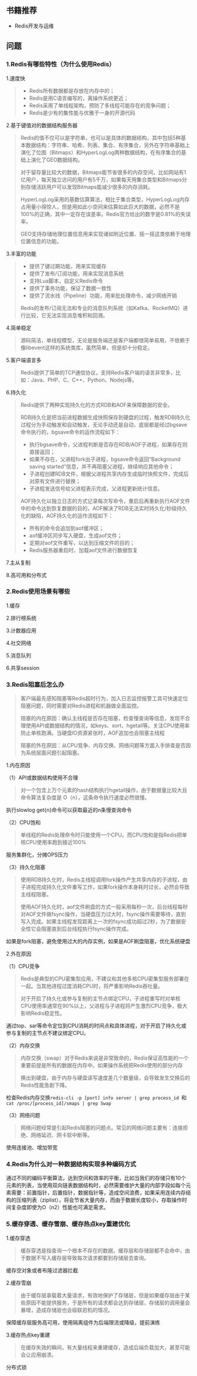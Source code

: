 ## 书籍推荐

- Redis开发与运维

## 问题

### 1.Redis有哪些特性（为什么使用Redis）

1.速度快

> - Redis所有数据都是存放在内存中的；
> - Redis是用C语言编写的，离操作系统更近；
> - Redis采用了单线程架构，预防了多线程可能存在的竞争问题；
> - Redis是少有的集性能与优雅于一身的开源代码

2.基于键值对的数据结构服务器

> Redis的值不仅可以是字符串，也可以是具体的数据结构，其中包括5种基本数据结构：字符串、哈希、列表、集合、有序集合，另外在字符串基础上演化了位图（Bitmaps）和HyperLogLog两种数据结构，在有序集合的基础上演化了GEO数据结构。
>
> 对于留存量比较大的数据，Bitmaps能节省很多的内存空间，比如网站有1亿用户，每天独立访问的用户有5千万，如果每天用集合类型和Bitmaps分别存储活跃用户可以发现Bitmaps能减少很多的内存消耗。
>
> HyperLogLog采用的基数估算算法，相比于集合类型，HyperLogLog内存占用量小得惊人，但是用如此小空间来估算如此巨大的数据，必然不是100%的正确，其中一定存在误差率。Redis官方给出的数字是0.81%的失误率。
>
> GEO支持存储地理位置信息用来实现诸如附近位置、摇一摇这类依赖于地理位置信息的功能。

3.丰富的功能

>- 提供了键过期功能，用来实现缓存
>- 提供了发布/订阅功能，用来实现消息系统
>- 支持Lua脚本，自定义Redis命令
>- 提供了事务功能，保证了数据一致性
>- 提供了流水线（Pipeline）功能，用来批处理命令，减少网络开销
>
>Redis的发布/订阅无法和专业的消息队列系统（如Kafka、RocketMQ）进行比较，它无法实现消息堆积和回溯。

4.简单稳定

>源码简洁，单线程模型，无论是服务端还是客户端都很简单易用，不依赖于像libevent这样的系统类库，虽然简单，但是却十分稳定。

5.客户端语言多

> Redis提供了简单的TCP通信协议，支持Redis客户端的语言非常多，比如：Java、PHP、C、C++、Python、Nodejs等。

6.持久化

> Redis提供了两种实现持久化的方式RDB和AOF来保障数据的安全。
>
> RDB持久化是把当前进程数据生成快照保存到硬盘的过程，触发RDB持久化过程分为手动触发和自动触发，无论手动还是自动，底层都是经过bgsave命令执行的，bgsave命令的运作流程如下：
>
> - 执行bgsave命令，父进程判断是否存在RDB/AOF子进程，如果存在则直接返回；
> - 如果不存在，父进程fork出子进程，bgsave命令返回“Background saving started”信息，并不再阻塞父进程，继续响应其他命令；
> - 子进程创建RDB文件，根据父进程共享内存生成临时快照文件，完成后对原有文件进行替换；
> - 子进程发送信号给父进程表示完成，父进程更新统计信息。
>
> AOF持久化以独立日志的方式记录每次写命令，重启后再重新执行AOF文件中的命令达到恢复数据的目的，AOF解决了RDB无法实时持久化/秒级持久化的缺陷，AOF持久化的运作流程如下：
>
> - 所有的命令会追加到aof缓冲区；
> - aof缓冲区同步写入硬盘，生成aof文件；
> - 定期对aof文件重写，以达到压缩文件的目的；
> - Redis服务器重启时，加载aof文件进行数据恢复

7.主从复制

8.高可用和分布式

### 2.Redis使用场景有哪些

1.缓存

2.排行榜系统

3.计数器应用

4.社交网络

5.消息队列

6.共享session

### 3.Redis阻塞后怎么办

> 客户端最先感知阻塞等Redis超时行为，加入日志监控报警工具可快速定位阻塞问题，同时需要对Redis进程和机器做全面监控。
>
> 阻塞的内在原因：确认主线程是否存在阻塞，检查慢查询等信息，发现不合理使用API或数据结构的情况，如keys、sort、hgetall等。关注CPU使用率防止单核跑满。当硬盘IO资源紧张时，AOF追加也会阻塞主线程
>
> 阻塞的外在原因：从CPU竞争、内存交换、网络问题等方面入手排查是否因为系统层面问题引起阻塞。

1.内在原因

（1）API或数据结构使用不合理

> 对一个包含上万个元素的hash结构执行hgetall操作，由于数据量比较大且命令算法复杂度是 O（n），这条命令执行速度必然很慢。

执行slowlog get{n}命令可以获取最近的n条慢查询命令

（2）CPU饱和

> 单线程的Redis处理命令时只能使用一个CPU。而CPU饱和是指Redis把单核CPU使用率跑到接近100%

服务集群化，分摊OPS压力

（3）持久化阻塞

> 使用RDB持久化时，Redis主线程调用fork操作产生共享内存的子进程，由子进程完成持久化文件重写工作，如果fork操作本身耗时过长，必然会导致主线程阻塞。
>
> 使用AOF持久化时，aof文件刷盘的方式一般采用每秒一次，后台线程每秒对AOF文件做fsync操作，当硬盘压力过大时，fsync操作需要等待，直到写入完成。如果主线程发现距离上一次的fsync成功超过2秒，为了数据安全性它会阻塞直到后台线程执行fsync操作完成。

如果是fork阻塞，避免使用过大的内存实例，如果是AOF刷盘阻塞，优化系统硬盘

2.外在原因

（1）CPU竞争

> Redis是典型的CPU密集型应用，不建议和其他多核CPU密集型服务部署在一起。当其他进程过度消耗CPU时，将严重影响Redis吞吐量。
>
> 对于开启了持久化或参与复制的主节点绑定CPU，子进程重写时对单核CPU使用率通常在90%以上，父进程与子进程将产生激烈CPU竞争，极大影响Redis稳定性。

通过top、sar等命令定位到CPU消耗的时间点和具体进程，对于开启了持久化或参与复制的主节点不建议绑定CPU。

（2）内存交换

> 内存交换（swap）对于Redis来说是非常致命的，Redis保证高性能的一个重要前提是所有的数据在内存中。如果操作系统把Redis使用的部分内存 
>
> 换出到硬盘，由于内存与硬盘读写速度差几个数量级，会导致发生交换后的Redis性能急剧下降。

检查Redis内存交换`redis-cli -p [port] info server | grep process_id `和`cat /proc/[process_id]/smaps | grep Swap `

（3）网络问题

> 网络问题经常是引起Redis阻塞的问题点。常见的网络问题主要有：连接拒绝、网络延迟、网卡软中断等。

使用连接池、增加带宽

### 4.Redis为什么对一种数据结构实现多种编码方式

​	通过不同的编码平衡算法，达到空间和效率的平衡，比如当我们的存储只有10个元素的列表，当使用双向链表数据结构时，必然需要维护大量的内部字段如每个元素需要：前置指针，后置指针，数据指针等，造成空间浪费，如果采用连续内存结构的压缩列表（ziplist），将会节省大量内存，而由于数据长度较小，存取操作时间复杂度即使为O（n2）性能也可满足需求。

### 5.缓存穿透、缓存雪崩、缓存热点key重建优化

1.缓存穿透

> 缓存穿透是指查询一个根本不存在的数据，缓存层和存储层都不会命中，由于数据不写入缓存层导致每次请求都要到存储层去查询。

缓存空对象或者布隆过滤器拦截

2.缓存雪崩

> 由于缓存层承载着大量请求，有效地保护了存储层，但是如果缓存层由于某些原因不能提供服务，于是所有的请求都会达到存储层，存储层的调用量会暴增，造成存储层也会级联宕机的情况。

保障缓存层服务高可用，使用隔离组件为后端限流或降级，提前演练

3.缓存热点key重建

> 在缓存失效的瞬间，有大量线程来重建缓存，造成后端负载加大，甚至可能会让应用崩溃。

分布式锁